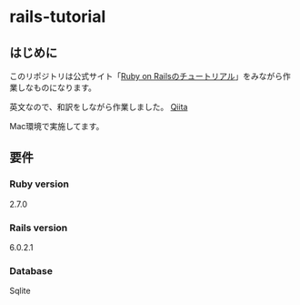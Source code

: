 # rails-tutorial

## はじめに

このリポジトリは公式サイト「[Ruby on Railsのチュートリアル](https://guides.rubyonrails.org/getting_started.html)」をみながら作業しなものになります。

英文なので、和訳をしながら作業しました。
[Qiita](https://qiita.com/holy8282/items/a236e13415b14e9a8fc1)

Mac環境で実施してます。

## 要件

### Ruby version
2.7.0

### Rails version
6.0.2.1

### Database
Sqlite
